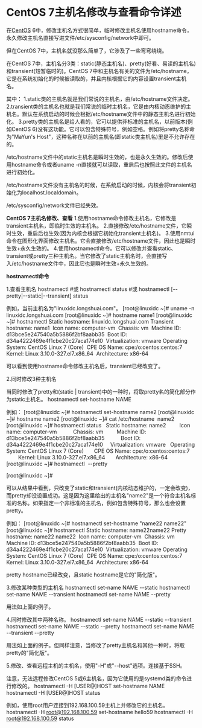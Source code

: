 # CentOS 7主机名修改与查看命令详述

在[CentOS](https://www.linuxidc.com/topicnews.aspx?tid=14) 6中，修改主机名方式很简单，临时修改主机名使用hostname命令，永久修改主机名直接写进文件/etc/sysconfig/network中即可。

但在CentOS 7中，主机名就没那么简单了，它涉及了一些弯弯绕绕。

在CentOS 7中，主机名分3类：static(静态主机名)、pretty(好看、易读的主机名)和transient(短暂临时的)。CentOS 7中和主机名有关的文件为/etc/hostname，它是在系统初始化的时候被读取的，并且内核根据它的内容设置transient主机名。

其中：
1.static类的主机名就是我们常说的主机名，由/etc/hostname文件决定。
2.transient类的主机名也就是我们常说的临时主机名，它是由内核动态维护的主机名。默认在系统启动的时候会根据/etc/hostname文件中的静态主机名进行初始化。
3.pretty类的主机名是给人看的，它可以提供非标准的主机名，以前版本(例如CentOS 6)没有这功能。它可以包含特殊符号，例如空格。例如将pretty名称命为"MaYun's Host"，这种名称在以前的主机名(即static类主机名)里是不允许存在的。

/etc/hostname文件中的static主机名是瞬时生效的，也是永久生效的。修改后使用hostname命令或者uname -n直接就可以读取，重启后也按照此文件的主机名进行初始化。

/etc/hostname文件没有主机名的时候，在系统启动的时候，内核会将transient初始化为localhost.localdomain。

/etc/sysconfig/network文件已经失效。

**CentOS 7主机名修改、查看**
1.使用hostname命令修改主机名，它修改是transient主机名，即临时生效的主机名。
2.直接修改/etc/hostname文件，它瞬时生效，重启后也生效(因为内核会根据它初始化transient主机名)。
3.使用nmtui命令在图形化界面修改主机名。它会直接修改/etc/hostname文件，因此也是瞬时生效+永久生效的。
4.使用hostnamectl命令。它可以修改并查看static、transient或pretty三种主机名。当它修改了static主机名时，会直接写入/etc/hostname文件中，因此它也是瞬时生效+永久生效的。

**hostnamectl命令**

1.查看主机名
hostnamectl 
\#或
hostnamectl status
\#或
hostnamectl [--pretty|--static|--transient] status

例如，当前主机名为"linuxidc.longshuai.com"。
[root@linuxidc ~]# uname -n
linuxidc.longshuai.com
[root@linuxidc ~]# hostname name1
[root@linuxidc ~]# hostnamectl 
  Static hostname: linuxidc.longshuai.com
Transient hostname: name1
​        Icon name: computer-vm
​          Chassis: vm
​        Machine ID: d13bce5e247540a5b5886f2bf8aabb35
​          Boot ID: d34a4222469e4f1cbe20c27aca174e10
​    Virtualization: vmware
  Operating System: CentOS Linux 7 (Core)
​      CPE OS Name: cpe:/o:centos:centos:7
​            Kernel: Linux 3.10.0-327.el7.x86_64
​      Architecture: x86-64

可以看到使用hostname命令修改主机名后，transient已经改变了。

2.同时修改3种主机名

当同时修改了pretty和(static | transient)中的一种时，将取pretty名的简化部分作为static主机名。
hostnamectl set-hostname NAME

例如：
[root@linuxidc ~]# hostnamectl set-hostname name2
[root@linuxidc ~]# hostname
name2
[root@linuxidc ~]# cat /etc/hostname 
name2
[root@linuxidc ~]# hostnamectl status
  Static hostname: name2
        Icon name: computer-vm
          Chassis: vm
        Machine ID: d13bce5e247540a5b5886f2bf8aabb35
          Boot ID: d34a4222469e4f1cbe20c27aca174e10
    Virtualization: vmware
  Operating System: CentOS Linux 7 (Core)
      CPE OS Name: cpe:/o:centos:centos:7
            Kernel: Linux 3.10.0-327.el7.x86_64
      Architecture: x86-64
[root@linuxidc ~]# hostnamectl  --pretty

[root@linuxidc ~]#

可以从结果中看到，只改变了static和transient(内核动态维护的，一定会改变)，而pretty却没设置成功。这是因为这里给出的主机名"name2"是一个符合主机名标准的名称。如果指定一个非标准的主机名，例如包含特殊符号，那么也会设置pretty。

例如：
[root@linuxidc ~]# hostnamectl set-hostname "name22 name22"
[root@linuxidc ~]# hostnamectl
  Static hostname: name22name22
  Pretty hostname: name22 name22
​        Icon name: computer-vm
​          Chassis: vm
​        Machine ID: d13bce5e247540a5b5886f2bf8aabb35
​          Boot ID: d34a4222469e4f1cbe20c27aca174e10
​    Virtualization: vmware
  Operating System: CentOS Linux 7 (Core)
​      CPE OS Name: cpe:/o:centos:centos:7
​            Kernel: Linux 3.10.0-327.el7.x86_64
​      Architecture: x86-64

pretty hostname已经改变，且static hostname是它的"简化版"。

3.修改某种类型的主机名
hostnamectl set-name NAME --static
hostnamectl set-name NAME --transient
hostnamectl set-name NAME --pretty

用法如上面的例子。

4.同时修改其中两种名称。
hostnamectl set-name NAME --static --transient
hostnamectl set-name NAME --static --pretty
hostnamectl set-name NAME --transient --pretty

用法如上面的例子。但同样注意，当修改了pretty主机名和其他一种时，将取pretty的"简化版"。

5.修改、查看远程主机的主机名，使用"-H"或"--host"选项。连接基于SSH。

注意，无法远程修改CentOS 5或6主机名，因为它使用的是systemd类的命令进行修改的。
hostnamectl -H [USER@]HOST set-hostname NAME
hostnamectl -H [USER@]HOST status

例如，使用root用户连接到192.168.100.59主机上并修改它的主机名。
hostnamectl -H root@192.168.100.59 set-hostname hello59
hostnamectl -H root@192.168.100.59 status